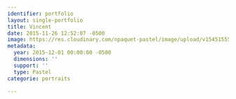 ```yaml
---
identifier: portfolio
layout: single-portfolio
title: Vincent
date: 2015-11-26 12:52:07 -0500
image: https://res.cloudinary.com/npaquet-pastel/image/upload/v1545155555/Vincent-pastel-25-x-35-cm-2015.jpg
metadata:
  year: 2015-12-01 00:00:00 -0500
  dimensions: ''
  support: ''
  type: Pastel
categorie: portraits

---
```

